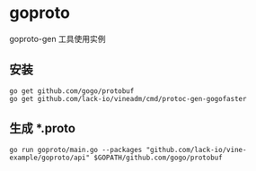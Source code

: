 # goproto

goproto-gen 工具使用实例

## 安装 

```shell
go get github.com/gogo/protobuf
go get github.com/lack-io/vineadm/cmd/protoc-gen-gogofaster
```

## 生成 *.proto
```shell
go run goproto/main.go --packages "github.com/lack-io/vine-example/goproto/api" $GOPATH/github.com/gogo/protobuf
```